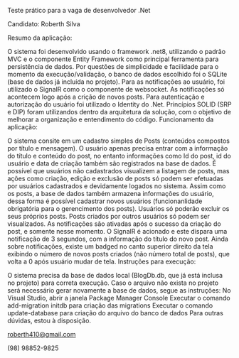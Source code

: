 Teste prático para a vaga de desenvolvedor .Net

Candidato: Roberth Silva

Resumo da aplicação:

O sistema foi desenvolvido usando o framework .net8, utilizando o padrão MVC e o componente Entity Framework como principal ferramenta para persistência de dados.
Por questões de simplicidade e facilidade para o momento da execução/validação, o banco de dados escolhido foi o SQLite (base de dados já incluída no projeto).
Para as notificações ao usuário, foi utilizado o SignalR como o componente de websocket. As notificações só acontecem logo após a crição de novos posts.
Para autenticação e autorização do usuário foi utilizado o Identity do .Net.
Princípios SOLID (SRP e DIP) foram utilizandos dentro da arquitetura da solução, com o objetivo de melhorar a organização e entendimento do código.
Funcionamento da aplicação:

O sistema consite em um cadastro simples de Posts (conteúdos compostos por título e mensagem). O usuário apenas precisa entrar com a informação do título e conteúdo do post, no entanto informações como Id do post, id do usuário e data de criação também são registrados na base de dados.
É possível que usuários não cadastrados visualizem a listagem de posts, mas ações como criação, edição e exclusão de posts só podem ser efetuadas por usuários cadastrados e devidamente logados no sistema.
Assim como os posts, a base de dados também armazena informações do usuário, dessa forma é possível cadastrar novos usuários (funcionanlidade obrigatória para o gerencimento dos posts).
Usuários só poderão excluir os seus próprios posts. Posts criados por outros usuários só podem ser visualizados.
As notificações são ativadas após o sucesso da criação do post, e somente nesse momento. O SignalR é acionado e este dispara uma notificação de 3 segundos, com a informação do título do novo post.
Ainda sobre notificações, existe um badged no canto superior direito da tela exibindo o número de novos posts criados (não número total de posts), que volta a 0 após usuário mudar de tela.
Instruções para execução:

O sistema precisa da base de dados local (BlogDb.db, que já está inclusa no projeto) para correta execução. Caso o arquivo não exista no projeto será necessário gerar novamente a base de dados, segue as instruções:
No Visual Studio, abrir a janela Package Manager Console
Executar o comando add-migration initdb para criação das migrations
Executar o comando update-database para criação do arquivo do banco de dados
Para outras dúvidas, estou à disposição.

roberth410@gmail.com

(98) 98852-9825
